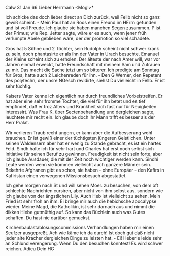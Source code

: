  Calw 31 Jan 66
Lieber Herrmann <Mögl>*

Ich schicke das doch lieber direct an Dich zurück, weil Fellb nicht so ganz gewiß scheint. - Mein Paul hat an Roos einen Freund im HErrn gefunden und ist voll Freude. Ich glaube sie haben manchen Segen zusammen. P ist der Primus; wie Rep. Jetter sagte, wäre er es auch, wenn jener früh verlumpte Abele geblieben wäre, der der promotion so viel schadete.

Gros hat 5 Söhne und 2 Töchter, sein Rudolph scheint nicht schwer krank zu sein, doch phantasirte er als ihn der Vater in Urach besuchte. Emanuel der Kleine scheint sich zu erholen. Der älteste der nach Amer will, war vor Jahren einmal erweckt, hatte Freundschaft mit meinem Sam und Zutrauen zu mir. Das macht die Sache jetzt um so bitterer. Ich predigte am Sonntag für Gros, hatte auch 2 Leichenreden für ihn. - Den G Werner, den Repetent des polytechn, der unsre NGesch revidirte, siehst Du vielleicht in Fellb. Er ist sehr tüchtig.

Kaisers Vater kenne ich eigentlich nur durch freundliches Vorbeistreifen. Er hat aber eine sehr fromme Tochter, die viel für ihn betet und es tief empfindet, daß er troz Alters und Krankheit sich fast nur für Neuigkeiten interessirt. Was Frau K. über Sectenbehandlung und dergleichen sagte, leuchtete mir recht ein. Ich glaube doch ihr Mann trifft es besser als der Herr Prälat.

Wir verlieren Traub recht ungern, er kann aber die Aufbesserung wohl brauchen. Er ist gewiß einer der tüchtigsten jüngeren Geistlichen. Unter seinen Waldensern aber hat er wenig zu Stande gebracht, es ist ein hartes Feld. Sindh halte ich für sehr hart und Charles hat erst noch selbst sich Initiative für seinen Beruf zu gewinnen. Freudigkeit ist nicht sein forte, aber ich glaube Ausdauer, die mit der Zeit noch wichtiger werden kann. Sindhi Leute werden wenn sie kommen vielleicht auch ganzere Männer sein. Bekehrte Afghanen gibt es schon, sie haben - ohne Europäer - den Kafirs in Kafiristan einen verwegenen Missionsbesuch abgestattet.

Ich gehe morgen nach St und will sehen Moer. zu besuchen, von dem oft schlechte Nachrichten cursiren, aber nicht von ihm selbst aus, sondern wie ich glaube von der ängstlichen Lily. Auch Heb ist vielleicht zu sehen. Mein Fried ist sehr froh an ihm. Ei bringe mir auch die hebichsche apocalypse wieder. Meine Magd, die Katholikin, ist sehr darnach aus und nimmt die dikken Hiebe gutmüthig auf. So kann das Büchlein auch was Gutes schaffen. Du hast nie darüber gemuckst.

Kirchenbaulastablösungscommissions Verhandlungen haben mir einen Seufzer ausgepreßt. Ach wie käme ich da durch! Ist doch gut daß nicht jeder alte Kracher dergleichen Dinge zu leisten hat. - Ei! Heberle leide sehr an Schlund verengerung. Wenn Du den besuchen könntest! Es wird schwer reichen. Adieu
 Dein HG
